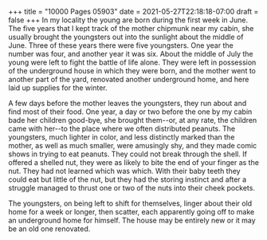 +++
title = "10000 Pages 05903"
date = 2021-05-27T22:18:18-07:00
draft = false
+++
In my locality the young are born during the first week in June. The five years that I kept track of the mother chipmunk near my cabin, she usually brought the youngsters out into the sunlight about the middle of June. Three of these years there were five youngsters. One year the number was four, and another year it was six. About the middle of July the young were left to fight the battle of life alone. They were left in possession of the underground house in which they were born, and the mother went to another part of the yard, renovated another underground home, and here laid up supplies for the winter.

A few days before the mother leaves the youngsters, they run about and find most of their food. One year, a day or two before the one by my cabin bade her children good-bye, she brought them--or, at any rate, the children came with her--to the place where we often distributed peanuts. The youngsters, much lighter in color, and less distinctly marked than the mother, as well as much smaller, were amusingly shy, and they made comic shows in trying to eat peanuts. They could not break through the shell. If offered a shelled nut, they were as likely to bite the end of your finger as the nut. They had not learned which was which. With their baby teeth they could eat but little of the nut, but they had the storing instinct and after a struggle managed to thrust one or two of the nuts into their cheek pockets.

The youngsters, on being left to shift for themselves, linger about their old home for a week or longer, then scatter, each apparently going off to make an underground home for himself. The house may be entirely new or it may be an old one renovated.
